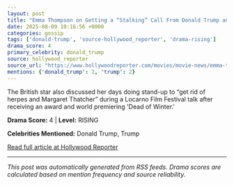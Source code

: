 ```yaml
---
layout: post
title: "Emma Thompson on Getting a “Stalking” Call From Donald Trump and Why ‘Harry Potter’ Is “Not Really an Important Part of My Creative Endeavor”"
date: 2025-08-09 10:16:56 +0000
categories: gossip
tags: ['donald-trump', 'source-hollywood_reporter', 'drama-rising']
drama_score: 4
primary_celebrity: donald_trump
source: hollywood_reporter
source_url: "https://www.hollywoodreporter.com/movies/movie-news/emma-thompson-donald-trump-call-harry-potter-sex-joke-1236340362/"
mentions: {'donald_trump': 2, 'trump': 2}
---
```


The British star also discussed her days doing stand-up to “get rid of herpes and Margaret Thatcher” during a Locarno Film Festival talk after receiving an award and world premiering 'Dead of Winter.’

**Drama Score:** 4 | **Level:** RISING

**Celebrities Mentioned:** Donald Trump, Trump

[Read full article at Hollywood Reporter](https://www.hollywoodreporter.com/movies/movie-news/emma-thompson-donald-trump-call-harry-potter-sex-joke-1236340362/)

---
*This post was automatically generated from RSS feeds. Drama scores are calculated based on mention frequency and source reliability.*

